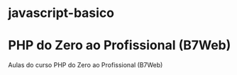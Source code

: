 # javascript-basico
# PHP do Zero ao Profissional (B7Web)

Aulas do curso PHP do Zero ao Profissional (B7Web)
